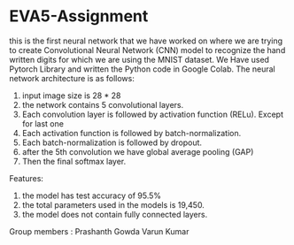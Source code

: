 # EVA5-Assignment
this is the first neural network that we have worked on where we are trying to create Convolutional Neural Network (CNN) model to recognize the hand written digits for which we are using the MNIST dataset.
We Have used Pytorch Library and written the Python code in Google Colab.
The neural network architecture is as follows:

1. input image size is 28 * 28
2. the network contains 5 convolutional layers.
3. Each convolution layer is followed by activation function (RELu). Except for last one
3. Each activation function is followed by batch-normalization.
4. Each batch-normalization is followed by dropout.
5. after the 5th convolution we have global average pooling (GAP)
6. Then the final softmax layer.

Features:

1. the model has test accuracy of 95.5%
2. the total parameters used in the models is 19,450.
3. the model does not contain fully connected layers.



Group members :
Prashanth Gowda
Varun Kumar
